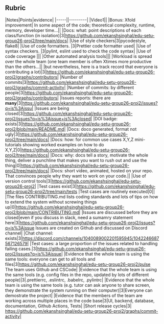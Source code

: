 
## Rubric

|Notes|Points|evidence|
|-----||---------|
|Video1||
|Bonus: Xfold improvement| In some aspect of the code; theoretical complexity, runtime, memory, developer time...||
|Docs: what: point descriptions of each class/function (in isolation)|3|https://github.com/ekanshsinghal/edu-setu-group26-proj2/tree/main/docs|
|Use of style checkers|3|pycodestyle, flake8|
|Use of code formatters. |3|Prettier code formatter used|
|Use of syntax checkers. |3|pylint, eslint used to check the code syntax|
|Use of code coverage |||
|Other automated analysis tools|||
|Workload is spread over the whole team (one team member is often Xtimes more productive than the others...|| 
|but nevertheless, here is a track record that everyone is contributing a lot)|3|https://github.com/ekanshsinghal/edu-setu-group26-proj2/graphs/contributors|
|Number of commits|3|https://github.com/ekanshsinghal/edu-setu-group26-proj2/graphs/commit-activity|
|Number of commits: by different people|3|https://github.com/ekanshsinghal/edu-setu-group26-proj2/graphs/contributors|
|Issues reports: there are **many**|3|https://github.com/ekanshsinghal/edu-setu-group26-proj2/issues?q=is%3Aissu|
|Issues are being closed|3|https://github.com/ekanshsinghal/edu-setu-group26-proj2/issues?q=is%3Aissue+is%3Aclosed|
|DOI badge: exists|3|https://github.com/ekanshsinghal/edu-setu-group26-proj2/blob/main/README.md|
|Docs: doco generated, format not ugly|3|https://github.com/ekanshsinghal/edu-setu-group26-proj2/tree/main/docs|
|Docs: how: for common use cases X,Y,Z mini-tutorials showing worked examples on how to do X,Y,Z|0|https://github.com/ekanshsinghal/edu-setu-group26-proj2/tree/main/docs|
|Docs: why: docs tell a story, motivate the whole thing, deliver a punchline that makes you want to rush out and use the thing|0|https://github.com/ekanshsinghal/edu-setu-group26-proj2/tree/main/docs|
|Docs: short video, animated, hosted on your repo. That convinces people why they want to work on your code.||
|Use of version control tools|3|https://github.com/ekanshsinghal/edu-setu-group26-proj2|
|Test cases exist|3|https://github.com/ekanshsinghal/edu-setu-group26-proj2/tree/main/tests
|Test cases are routinely executed|0||
|The files CONTRIBUTING.md lists coding standards and lots of tips on how to extend the system without screwing things up|0|https://github.com/ekanshsinghal/edu-setu-group26-proj2/blob/main/CONTRIBUTING.md|
|Issues are discussed before they are closed|even if you discuss in slack, need a sumamry statement here|3|https://github.com/ekanshsinghal/edu-setu-group26-proj2/issues?q=is%3Aissue Issues are created on Github and discussed on Discord channel|
|Chat channel: exists|3|https://discord.com/channels/1040089002201595945/1042246687567126579|
|Test cases: a large proportion of the issues related to handling failing cases.|3|https://github.com/ekanshsinghal/edu-setu-group26-proj2/issues?q=is%3Aissue|
|Evidence that the whole team is using the same tools: everyone can get to all tools and files|3|https://github.com/ekanshsinghal/edu-setu-group26-proj2/pulse The team uses Github and CSCode|
|Evidence that the whole team is using the same tools (e.g. config files in the repo, updated by lots of different people)|3|.prettierrc, .eslintrc, .babelrc, .pylintrc|
|Evidence that the whole team is using the same tools (e.g. tutor can ask anyone to share screen, they demonstrate the system running on their computer)|3|Everyone can demostrate the project|
|Evidence that the members of the team are working across multiple places in the code base|3|UI, backend, database, documentation, Github Actions, Tests|
|Short release cycles|3| https://github.com/ekanshsinghal/edu-setu-group26-proj2/graphs/commit-activity|